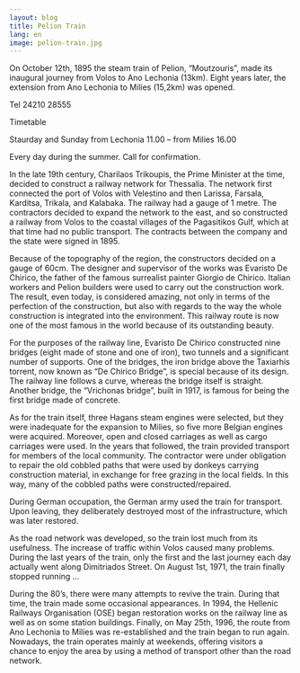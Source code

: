 ```yaml
---
layout: blog
title: Pelion Train
lang: en
image: pelion-train.jpg
---
```


On October 12th, 1895 the steam train of Pelion, “Moutzouris”, made its inaugural journey from Volos to Ano Lechonia (13km). Eight years later, the extension from Ano Lechonia to Milies (15,2km) was opened.

Tel 24210 28555

Timetable

Staurday and Sunday from Lechonia 11.00 – from Milies 16.00

Every day during the summer. Call for confirmation.<!-- more -->

In the late 19th century, Charilaos Trikoupis, the Prime Minister at the time, decided to construct a railway network for Thessalia. The network first connected the port of Volos with Velestino and then Larissa, Farsala, Karditsa, Trikala, and Kalabaka. The railway had a gauge of 1 metre. The contractors decided to expand the network to the east, and so constructed a railway from Volos to the coastal villages of the Pagasitikos Gulf, which at that time had no public transport. The contracts between the company and the state were signed in 1895.

Because of the topography of the region, the constructors decided on a gauge of 60cm. The designer and supervisor of the works was Evaristo De Chirico, the father of the famous surrealist painter Giorgio de Chirico. Italian workers and Pelion builders were used to carry out the construction work. The result, even today, is considered amazing, not only in terms of the perfection of the construction, but also with regards to the way the whole construction is integrated into the environment. This railway route is now one of the most famous in the world because of its outstanding beauty.

For the purposes of the railway line, Evaristo De Chirico constructed nine bridges (eight made of stone and one of iron), two tunnels and a significant number of supports. One of the bridges, the iron bridge above the Taxiarhis torrent, now known as “De Chirico Bridge”, is special because of its design. The railway line follows a curve, whereas the bridge itself is straight. Another bridge, the “Vrichonas bridge”, built in 1917, is famous for being the first bridge made of concrete.



As for the train itself, three Hagans steam engines were selected, but they were inadequate for the expansion to Milies, so five more Belgian engines were acquired. Moreover, open and closed carriages as well as cargo carriages were used. In the years that followed, the train provided transport for members of the local community. The contractor were under obligation to repair the old cobbled paths that were used by donkeys carrying construction material, in exchange for free grazing in the local fields. In this way, many of the cobbled paths were constructed/repaired.

During German occupation, the German army used the train for transport. Upon leaving, they deliberately destroyed most of the infrastructure, which was later restored.

As the road network was developed, so the train lost much from its usefulness. The increase of traffic within Volos caused many problems. During the last years of the train, only the first and the last journey each day actually went along Dimitriados Street. On August 1st, 1971, the train finally stopped running …

During the 80’s, there were many attempts to revive the train. During that time, the train made some occasional appearances. In 1994, the Hellenic Railways Organisation (OSE) began restoration works on the railway line as well as on some station buildings. Finally, on May 25th, 1996, the route from Ano Lechonia to Milies was re-established and the train began to run again. Nowadays, the train operates mainly at weekends, offering visitors a chance to enjoy the area by using a method of transport other than the road network.